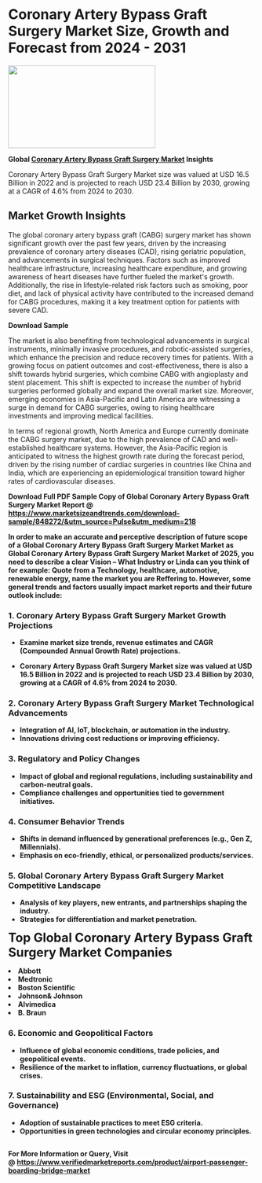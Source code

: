 <H1>Coronary Artery Bypass Graft Surgery Market Size, Growth and Forecast from 2024 - 2031</H1><img class="aligncenter size-medium wp-image-584254" src="https://thirdeyenews.in/wp-content/uploads/2024/09/Global-Market-Research-300x168.jpeg" alt="" width="300" height="168" /><p><strong>Global&nbsp;<a href="https://www.marketsizeandtrends.com/download-sample/848272/&amp;utm_source=Pulse&amp;utm_medium=218">Coronary Artery Bypass Graft Surgery Market</a> Insights</strong></p><p>Coronary Artery Bypass Graft Surgery Market size was valued at USD 16.5 Billion in 2022 and is projected to reach USD 23.4 Billion by 2030, growing at a CAGR of 4.6% from 2024 to 2030.</p><p><h2>Market Growth Insights</h2> <p>The global coronary artery bypass graft (CABG) surgery market has shown significant growth over the past few years, driven by the increasing prevalence of coronary artery diseases (CAD), rising geriatric population, and advancements in surgical techniques. Factors such as improved healthcare infrastructure, increasing healthcare expenditure, and growing awareness of heart diseases have further fueled the market's growth. Additionally, the rise in lifestyle-related risk factors such as smoking, poor diet, and lack of physical activity have contributed to the increased demand for CABG procedures, making it a key treatment option for patients with severe CAD.</p> <p><strong>Download Sample</strong></p> <p>The market is also benefiting from technological advancements in surgical instruments, minimally invasive procedures, and robotic-assisted surgeries, which enhance the precision and reduce recovery times for patients. With a growing focus on patient outcomes and cost-effectiveness, there is also a shift towards hybrid surgeries, which combine CABG with angioplasty and stent placement. This shift is expected to increase the number of hybrid surgeries performed globally and expand the overall market size. Moreover, emerging economies in Asia-Pacific and Latin America are witnessing a surge in demand for CABG surgeries, owing to rising healthcare investments and improving medical facilities.</p> <p>In terms of regional growth, North America and Europe currently dominate the CABG surgery market, due to the high prevalence of CAD and well-established healthcare systems. However, the Asia-Pacific region is anticipated to witness the highest growth rate during the forecast period, driven by the rising number of cardiac surgeries in countries like China and India, which are experiencing an epidemiological transition toward higher rates of cardiovascular diseases.</p> <p><strong></p><p><span class=""><strong>Download Full PDF Sample Copy of Global Coronary Artery Bypass Graft Surgery Market Report</strong> @ <a href="https://www.marketsizeandtrends.com/download-sample/848272/&amp;utm_source=Pulse&amp;utm_medium=218" target="_blank">https://www.marketsizeandtrends.com/download-sample/848272/&amp;utm_source=Pulse&amp;utm_medium=218</a></span></p><p>In order to make an accurate and perceptive description of future scope of a Global&nbsp;Coronary Artery Bypass Graft Surgery Market Market as Global&nbsp;Coronary Artery Bypass Graft Surgery Market Market of 2025, you need to describe a clear Vision &ndash; What Industry or Linda can you think of for example: Quote from a Technology, healthcare, automotive, renewable energy, name the market you are Reffering to. However, some general trends and factors usually impact market reports and their future outlook include:</p><h3>1.&nbsp;<strong>Coronary Artery Bypass Graft Surgery Market Growth Projections</strong></h3><ul><li>Examine market size trends, revenue estimates and CAGR (Compounded Annual Growth Rate) projections.</li><li><p>Coronary Artery Bypass Graft Surgery Market size was valued at USD 16.5 Billion in 2022 and is projected to reach USD 23.4 Billion by 2030, growing at a CAGR of 4.6% from 2024 to 2030.</p></li></ul><h3>2.&nbsp;<strong>Coronary Artery Bypass Graft Surgery Market Technological Advancements</strong></h3><ul><li>Integration of AI, IoT, blockchain, or automation in the industry.</li><li>Innovations driving cost reductions or improving efficiency.</li></ul><h3>3.&nbsp;<strong>Regulatory and Policy Changes</strong></h3><ul><li>Impact of global and regional regulations, including sustainability and carbon-neutral goals.</li><li>Compliance challenges and opportunities tied to government initiatives.</li></ul><h3>4.&nbsp;<strong>Consumer Behavior Trends</strong></h3><ul><li>Shifts in demand influenced by generational preferences (e.g., Gen Z, Millennials).</li><li>Emphasis on eco-friendly, ethical, or personalized products/services.</li></ul><h3>5.&nbsp;<strong>Global Coronary Artery Bypass Graft Surgery Market Competitive Landscape</strong></h3><ul><li>Analysis of key players, new entrants, and partnerships shaping the industry.</li><li>Strategies for differentiation and market penetration.</li></ul><p data-pm-slice="1 1 []"><span style="color: inherit; font-family: inherit; font-size: 25px;">Top Global Coronary Artery Bypass Graft Surgery Market Companies</span></p><div class="" data-test-id=""><p><li>Abbott</li><li> Medtronic</li><li> Boston Scientific</li><li> Johnson& Johnson</li><li> Alvimedica</li><li> B. Braun</li></p></div><h3>6.&nbsp;<strong>Economic and Geopolitical Factors</strong></h3><ul><li>Influence of global economic conditions, trade policies, and geopolitical events.</li><li>Resilience of the market to inflation, currency fluctuations, or global crises.</li></ul><h3>7.&nbsp;<strong>Sustainability and ESG (Environmental, Social, and Governance)</strong></h3><ul><li>Adoption of sustainable practices to meet ESG criteria.</li><li>Opportunities in green technologies and circular economy principles.</li></ul><h2><strong style="font-size: 14px;">For More Information or Query, Visit @&nbsp;</strong><a style="background-color: #ffffff; font-size: 14px;" href="https://www.marketsizeandtrends.com/report/coronary-artery-bypass-graft-surgery-market/" target="_blank">https://www.verifiedmarketreports.com/product/airport-passenger-boarding-bridge-market</a></h2>
